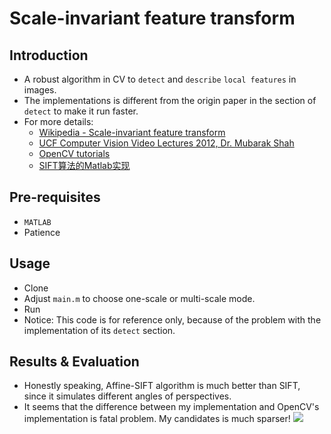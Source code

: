 Scale-invariant feature transform
======
Introduction
--------
* A robust algorithm in CV to `detect` and `describe` `local features` in images.
* The implementations is different from the origin paper in the section of `detect` to make it run faster.
* For more details:
    * [Wikipedia - Scale-invariant feature transform](https://en.wikipedia.org/wiki/Scale-invariant_feature_transform)
    * [UCF Computer Vision Video Lectures 2012, Dr. Mubarak Shah](https://www.youtube.com/watch?v=NPcMS49V5hg)
    * [OpenCV tutorials](https://opencv-python-tutroals.readthedocs.io/en/latest/py_tutorials/py_feature2d/py_sift_intro/py_sift_intro.html)
    * [SIFT算法的Matlab实现](https://www.sun11.me/blog/2016/sift-implementation-in-matlab/) 

Pre-requisites
----------
* `MATLAB`
* Patience

Usage
----------
* Clone
* Adjust `main.m` to choose one-scale or multi-scale mode.
* Run
* Notice: This code is for reference only, because of the problem with the implementation of its `detect` section.

Results & Evaluation
-----------
* Honestly speaking, Affine-SIFT algorithm is much better than SIFT, since it simulates different angles of perspectives.
* It seems that the difference between my implementation and OpenCV's implementation is fatal problem. My candidates is much sparser!
![](https://github.com/YW-Ma/SIFT_Scale_Invariant_Feature_Transform/blob/master/multi.jpg)
